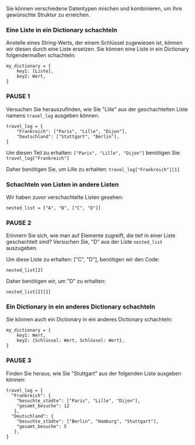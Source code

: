 Sie können verschiedene Datentypen mischen und kombinieren, um Ihre gewünschte Struktur zu erreichen.

### Eine Liste in ein Dictionary schachteln
Anstelle eines String-Werts, der einem Schlüssel zugewiesen ist, können wir diesen durch eine Liste ersetzen. Sie können eine Liste in ein Dictionary folgendermaßen schachteln:

```
my_dictionary = {
    key1: [Liste],
    key2: Wert,
}
```

### PAUSE 1
Versuchen Sie herauszufinden, wie Sie "Lille" aus der geschachtelten Liste namens `travel_log` ausgeben können.
```
travel_log = {
    "Frankreich": ["Paris", "Lille", "Dijon"],
    "Deutschland": ["Stuttgart", "Berlin"],
}
```
<div class="hint">
  Um diesen Teil zu erhalten: <code>["Paris", "Lille", "Dijon"]</code>
benötigen Sie: <code>travel_log["Frankreich"]</code>

Daher benötigen Sie, um Lille zu erhalten:
<code>travel_log["Frankreich"][1]</code>
</div>

### Schachteln von Listen in andere Listen

Wir haben zuvor verschachtelte Listen gesehen:

```
nested_list = ["A", "B", ["C", "D"]]
```

### PAUSE 2
Erinnern Sie sich, wie man auf Elemente zugreift, die tief in einer Liste geschachtelt sind? Versuchen Sie, "D" aus der Liste `nested_list` auszugeben.

<div class="hint">
  Um diese Liste zu erhalten: ["C", "D"], benötigen wir den Code:

<code>nested_list[2]</code>

Daher benötigen wir, um "D" zu erhalten:

<code>nested_list[2][1]</code>
</div>

### Ein Dictionary in ein anderes Dictionary schachteln
Sie können auch ein Dictionary in ein anderes Dictionary schachteln:

```
my_dictionary = {
    key1: Wert,
    key2: {Schlüssel: Wert, Schlüssel: Wert},
}
```

### PAUSE 3
Finden Sie heraus, wie Sie "Stuttgart" aus der folgenden Liste ausgeben können:
```
travel_log = {
  "Frankreich": {
    "besuchte_städte": ["Paris", "Lille", "Dijon"], 
    "gesamt_besuche": 12
   },
  "Deutschland": {
    "besuchte_städte": ["Berlin", "Hamburg", "Stuttgart"], 
    "gesamt_besuche": 5
   },
}
